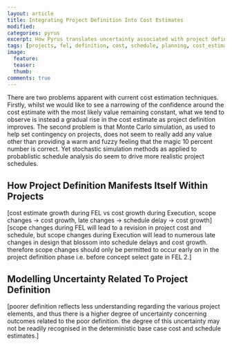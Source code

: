 ```yaml
---
layout: article
title: Integrating Project Definition Into Cost Estimates
modified: 
categories: pyrus
excerpt: How Pyrus translates uncertainty associated with project definition into cost and schedule estimates.
tags: [projects, fel, definition, cost, schedule, planning, cost_estimate, stochastic_simulation, monte_carlo, pyrus]
image:
  feature: 
  teaser:
  thumb:
comments: true
---
```


There are two problems apparent with current cost estimation techniques. Firstly, whilst we would like to see a narrowing of the confidence around the cost estimate with the most likely value remaining constant, what we tend to observe is instead a gradual rise in the cost estimate as project definition improves. The second problem is that Monte Carlo simulation, as used to help set contingency on projects, does not seem to really add any value other than providing a warm and fuzzy feeling that the magic 10 percent number is correct. Yet stochastic simulation methods as applied to probablistic schedule analysis do seem to drive more realistic project schedules.

## How Project Definition Manifests Itself Within Projects

[cost estimate growth during FEL vs cost growth during Execution, scope changes -> cost growth, late changes -> schedule delay -> cost growth]
[scope changes during FEL will lead to a revision in project cost and schedule, but scope changes during Execution will lead to numerous late changes in design that blossom into schedule delays and cost growth. therefore scope changes should only be permitted to occur early on in the project definition phase i.e. before concept select gate in FEL 2.]

## Modelling Uncertainty Related To Project Definition

[poorer definition reflects less understanding regarding the various project elements, and thus there is a higher degree of uncertainty concerning outcomes related to the poor definition. the degree of this uncertainty may not be readily recognised in the deterministic base case cost and schedule estimates.]
